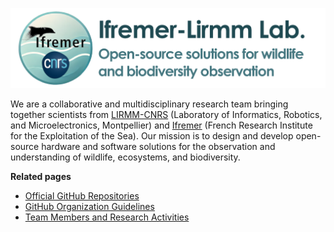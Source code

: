 ![](./assets/logo_base_horizontal_bluetxt.png)

We are a collaborative and multidisciplinary research team bringing together scientists from [LIRMM-CNRS](https://www.lirmm.fr/lirmm-en/) (Laboratory of Informatics, Robotics, and Microelectronics, Montpellier) and [Ifremer](https://www.ifremer.fr/fr) (French Research Institute for the Exploitation of the Sea). Our mission is to design and develop open-source hardware and software solutions for the observation and understanding of wildlife, ecosystems, and biodiversity.

**Related pages** 

- [Official GitHub Repositories](./official-git-repo.md)
- [GitHub Organization Guidelines]()
- [Team Members and Research Activities](./team-research.md)
